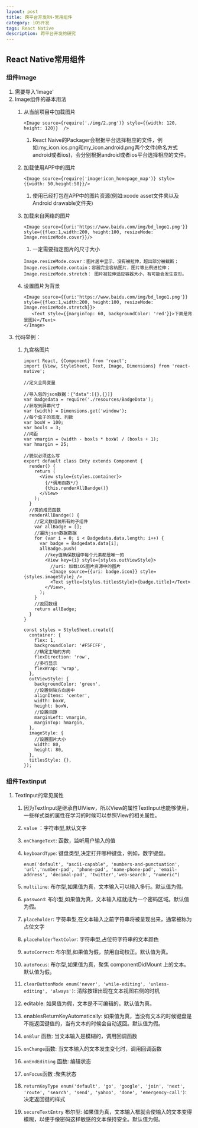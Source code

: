 ```yaml
---
layout: post
title: 跨平台开发RN-常用组件
category: iOS开发
tags: React Native 
description: 跨平台开发的研究
--- 
```


## React Native常用组件

### 组件Image
1. 需要导入'Image'
2. Image组件的基本用法
    1. 从当前项目中加载图片
        
        ```
        <Image source={require('./img/2.png')} style={{width: 120, height: 120}}  />
        ```
        
        1. React Naive的Packager会根据平台选择相应的文件，例如:my_icon.ios.png和my_icon.android.png两个文件(命名方式android或者ios)，会分别根据android或者ios平台选择相应的文件。
    2. 加载使用APP中的图片
        
        ```
        <Image source={require('image!icon_homepage_map')} style={{width: 50,height:50}}/>
        ```
        
        1. 使用已经打包在APP中的图片资源(例如:xcode asset文件夹以及Android drawable文件夹)
    3. 加载来自网络的图片
        
        ```
        <Image source={{uri:'https://www.baidu.com/img/bd_logo1.png'}} style={{flex:1,width:200, height:100, resizeMode: Image.resizeMode.cover}}/>
        ```
        
        1. 一定需要指定图片的尺寸大小
        
        ```
        Image.resizeMode.cover：图片居中显示，没有被拉伸，超出部分被截断；
        Image.resizeMode.contain：容器完全容纳图片，图片等比例进拉伸；
        Image.resizeMode.stretch： 图片被拉伸适应容器大小，有可能会发生变形。
        ```
    4. 设置图片为背景
        
        ```
        <Image source={{uri:'https://www.baidu.com/img/bd_logo1.png'}} style={{flex:1,width:200, height:100, resizeMode: Image.resizeMode.stretch}}>
           <Text style={{marginTop: 60, backgroundColor: 'red'}}>下面是背景图片</Text>
        </Image>
        ```
3. 代码举例：
    1. 九宫格图片
        
        ```
        import React, {Component} from 'react';
        import {View, StyleSheet, Text, Image, Dimensions} from 'react-native';
        
        //定义全局变量
        
        //导入包的json数据：{"data":[{},{}]}
        var Badgedata = require('./resources/BadgeData');
        //获取到屏幕尺寸
        var {width} = Dimensions.get('window');
        //每个盒子的宽度、列数
        var boxW = 100;
        var boxls = 3;
        //间距
        var vmargin = (width - boxls * boxW) / (boxls + 1);
        var hmargin = 25;
        
        //貌似必须这么写
        export default class Enty extends Component {
          render() {
            return (
              <View style={styles.container}>
                {/*调用函数*/}
                {this.renderAllBandge()}
              </View>
            );
          }
          //类的成员函数
          renderAllBandge() {
            //定义数组装所有的子组件
            var allBadge = [];
            //遍历json数据数据
            for (var i = 0; i < Badgedata.data.length; i++) {
              var badge = Badgedata.data[i];
              allBadge.push(
                //key值确保数组中每个元素都是唯一的
                <View key={i} style={styles.outViewStyle}>
                  //uri: 加载iOS图片资源中的图片
                  <Image source={{uri: badge.icon}} style={styles.imageStyle} />
                  <Text sytle={styles.titlesStyle}>{badge.title}</Text>
                </View>,
              );
            }
            //返回数组
            return allBadge;
          }
        }
        
        const styles = StyleSheet.create({
          container: {
            flex: 1,
            backgroundColor: '#F5FCFF',
            //确定主轴的方向
            flexDirection: 'row',
            //多行显示
            flexWrap: 'wrap',
          },
          outViewStyle: {
            backgroundColor: 'green',
            //设置侧轴方向居中
            alignItems: 'center',
            width: boxW,
            height: boxW,
            //设置间距
            marginLeft: vmargin,
            marginTop: hmargin,
          },
          imageStyle: {
            //设置图片大小
            width: 80,
            height: 80,
          },
          titlesStyle: {},
        });
        ```

### 组件Textinput
1. TextInput的常见属性
    1. 因为TextInput是继承自UIView，所以View的属性TextInput也能够使用，一些样式类的属性在学习的时候可以参照View的相关属性。
    2. `value` ：字符串型,默认文字
    3. `onChangeText`: 函数，监听用户输入的值
    4. `keyboardType`: 键盘类型,决定打开哪种键盘，例如，数字键盘。
        
        ```
        enum('default', "ascii-capable", 'numbers-and-punctuation', 'url','number-pad', 'phone-pad', 'name-phone-pad', 'email-address', 'decimal-pad', 'twitter','web-search', "numeric")
        ```
    5. `multiline`: 布尔型,如果值为真，文本输入可以输入多行。默认值为假。
    6. `password`: 布尔型,如果值为真，文本输入框就成为一个密码区域。默认值为假。
    7. `placeholder`: 字符串型,在文本输入之前字符串将被呈现出来，通常被称为占位文字
    8. `placeholderTextColor`: 字符串型,占位符字符串的文本颜色
    9. `autoCorrect`:  布尔型,如果值为假，禁用自动校正。默认值为真。
    10. `autoFocus`: 布尔型,如果值为真，聚焦 componentDidMount 上的文本。默认值为假。
    11. `clearButtonMode enum('never', 'while-editing', 'unless-editing', 'always')`: 清除按钮出现在文本视图右侧的时机
    12. editable: 如果值为假，文本是不可编辑的。默认值为真。
    13. enablesReturnKeyAutomatically: 如果值为真，当没有文本的时候键盘是不能返回键值的，当有文本的时候会自动返回。默认值为假。
    14. `onBlur` 函数: 当文本输入是模糊的，调用回调函数
    15. `onChange`函数: 当文本输入的文本发生变化时，调用回调函数
    16. `onEndEditing` 函数: 编辑状态
    17. `onFocus`函数 :聚焦状态
    18. `returnKeyType enum('default', 'go', 'google', 'join', 'next', 'route', 'search', 'send', 'yahoo', 'done', 'emergency-call')`: 决定返回键的样式
    19. `secureTextEntry` 布尔型:  如果值为真，文本输入框就会使输入的文本变得模糊，以便于像密码这样敏感的文本保持安全。默认值为假。

